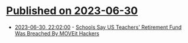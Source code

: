 # [Published on 2023-06-30](index.md)

* [2023-06-30, 22:02:00](https://news.slashdot.org/story/23/06/30/2038234/schools-say-us-teachers-retirement-fund-was-breached-by-moveit-hackers?utm_source=rss1.0mainlinkanon&utm_medium=feed) - [Schools Say US Teachers' Retirement Fund Was Breached By MOVEit Hackers](https://news.slashdot.org/story/23/06/30/2038234/schools-say-us-teachers-retirement-fund-was-breached-by-moveit-hackers?utm_source=rss1.0mainlinkanon&utm_medium=feed)
